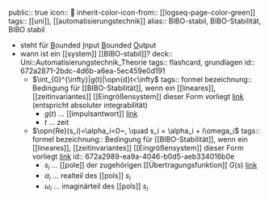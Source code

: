 public:: true
icon:: 🗿
inherit-color-icon-from:: [[logseq-page-color-green]]
tags:: [[uni]], [[automatisierungstechnik]] 
alias:: BIBO-stabil, BIBO-Stabilität, BIBO stabil

- steht für <u>B</u>ounded <u>I</u>nput <u>B</u>ounded <u>O</u>utput
- wann ist ein [[system]] [[BIBO-stabil]]? 
  deck:: Uni::Automatisierungstechnik_Theorie
  tags:: flashcard, grundlagen
  id:: 672a2871-2bdc-4d6b-a6ea-5ec459e0d191
	- $\int_{0}^{\infty}|g(t)|\opn{d}t<\infty$
	  tags:: formel
	  bezeichnung:: Bedingung für [[BIBO-Stabilität]], wenn ein [[lineares]], [[zeitinvariantes]] [[Eingrößensystem]] dieser Form vorliegt [link](((6729bee5-385f-4bbf-ac7d-5f099188180c))) (entspricht absoluter integrabilität)
		- $g(t)$ ... [[impulsantwort]] [link](((672a3592-c9ec-4f08-a779-e8d980b3a932)))
		- $t$ ... zeit
	- $\opn{Re}(s_i)=\alpha_i<0~, \quad s_i = \alpha_i + i\omega_i$
	  tags:: formel
	  bezeichnung:: Bedingung für [[BIBO-Stabilität]], wenn ein [[lineares]], [[zeitinvariantes]] [[Eingrößensystem]] dieser Form vorliegt [link](((6729bee5-385f-4bbf-ac7d-5f099188180c)))
	  id:: 672a2989-ea9a-4046-b0d5-aeb334016b0e
		- $s_i$ ... [[pole]] der zugehörigen [[Übertragungsfunktion]] $G(s)$ [link](((67254498-19a4-47c4-a559-8bad13c5ebe3)))
		- $\alpha_i$ ... realteil des [[pols]] $s_i$
		- $\omega_i$ ... imaginärteil des [[pols]] $s_i$